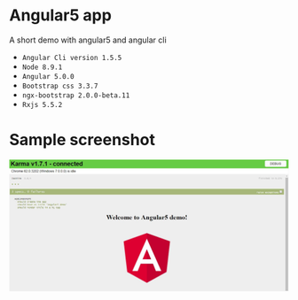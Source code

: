 # Angular5 app
A short demo with angular5 and angular cli
- `Angular Cli version 1.5.5`
- `Node 8.9.1`
- `Angular 5.0.0`
- `Bootstrap css 3.3.7`
- `ngx-bootstrap 2.0.0-beta.11`
- `Rxjs 5.5.2`

# Sample screenshot
![screen](https://github.com/Niladri24dutta/Angular5-app/blob/master/Karma.jpg)
